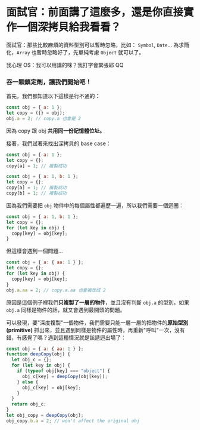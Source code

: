 # 面試官：前面講了這麼多，還是你直接實作一個深拷貝給我看看？

面試官：那些比較麻煩的資料型別可以暫時忽略，比如： `Symbol`, `Date`...
為求簡化，`Array` 也暫時忽略好了，先單純考慮 `Object` 就可以了。

我心理 OS：我可以用講的咪？我打字會緊張耶 QQ

### 吞一顆鎮定劑，讓我們開始吧！

首先，我們都知道以下這樣是行不通的：

```js
const obj = { a: 1 };
let copy = ({} = obj);
obj.a = 2; // copy.a 也會是 2
```

因為 copy 跟 obj **共用同一份記憶體位址。**

接著，我們試著來找出深拷貝的 base case：

```js
const obj = { a: 1 };
let copy = {};
copy[a] = 1; // 複製成功
```

```js
const obj = { a: 1, b: 1 };
let copy = {};
copy[a] = 1; // 複製成功
copy[b] = 1; // 複製成功
```

因為我們需要把 `obj` 物件中的每個屬性都遍歷一遍，所以我們需要一個迴圈：

```js
const obj = { a: 1, b: 1 };
let copy = {};
for (let key in obj) {
  copy[key] = obj[key];
}
```

但這樣會遇到一個問題...

```js
const obj = { a: { aa: 1 } };
let copy = {};
for (let key in obj) {
  copy[key] = obj[key];
}
obj.a.aa = 2; // copy.a.aa 也會被改成 2
```

原因是這個例子裡我們**只複製了一層的物件**，並且沒有判斷 `obj.a` 的型別，如果 `obj.a` 同樣是物件的話，就又會遇到最開頭的問題。

可以發現，要"深度複製"一個物件，我們需要只能一層一層的把物件的**原始型別 (primitive)** 抓出來，並且遇到同樣是物件的屬性時，再重新"呼叫"一次，沒有錯，有感覺了嗎？遇到這種情況就是該遞迴出場了：

```js
const obj = { a: { aa: 1 } };
function deepCopy(obj) {
  let obj_c = {};
  for (let key in obj) {
    if (typeof obj[key] === "object") {
      obj_c[key] = deepCopy(obj[key]);
    } else {
      obj_c[key] = obj[key];
    }
  }
  return obj_c;
}
let obj_copy = deepCopy(obj);
obj_copy.b.a = 2; // won't affect the original obj
```
